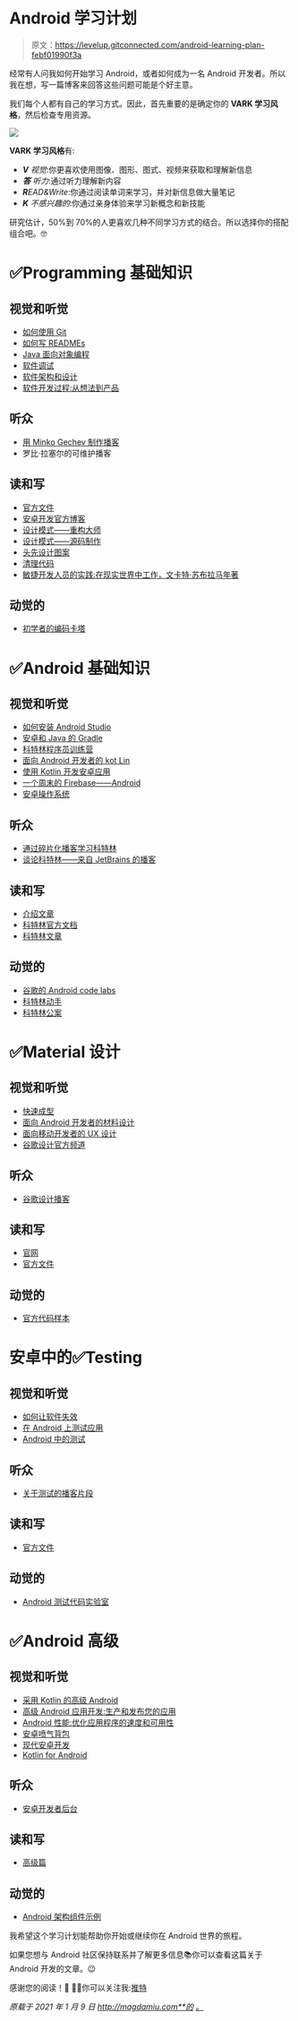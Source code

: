 # Android 学习计划

> 原文：<https://levelup.gitconnected.com/android-learning-plan-febf01990f3a>

经常有人问我如何开始学习 Android，或者如何成为一名 Android 开发者。所以我在想，写一篇博客来回答这些问题可能是个好主意。

我们每个人都有自己的学习方式。因此，首先重要的是确定你的 **VARK 学习风格**，然后检查专用资源。

![](img/9798a996edd7c23770d2a7364fb4db77.png)

**VARK 学习风格**有:

*   ***V*** *视觉*:你更喜欢使用图像、图形、图式、视频来获取和理解新信息
*   ***答*** *听力*:通过听力理解新内容
*   ***R****EAD&Write*:你通过阅读单词来学习，并对新信息做大量笔记
*   ***K*** *不感兴趣的*:你通过亲身体验来学习新概念和新技能

研究估计，50%到 70%的人更喜欢几种不同学习方式的结合。所以选择你的搭配组合吧。🤓

# ✅Programming 基础知识

## 视觉和听觉

*   [如何使用 Git](https://www.udacity.com/course/version-control-with-git--ud123)
*   [如何写 READMEs](https://www.udacity.com/course/writing-readmes--ud777)
*   [Java 面向对象编程](https://www.udacity.com/course/object-oriented-programming-in-java--ud283)
*   [软件调试](http://software%20debugging/)
*   [软件架构和设计](https://www.udacity.com/course/software-architecture-design--ud821)
*   [软件开发过程:从想法到产品](https://www.udacity.com/course/software-development-process--ud805)

## 听众

*   [用 Minko Gechev 制作播客](https://podcast.mgechev.com/)
*   罗比·拉塞尔的可维护播客

## 读和写

*   [官方文件](https://developer.android.com/)
*   [安卓开发官方博客](https://android-developers.googleblog.com/)
*   [设计模式——重构大师](https://refactoring.guru/design-patterns)
*   [设计模式——源码制作](https://sourcemaking.com/design_patterns)
*   [头先设计图案](https://www.goodreads.com/book/show/58128.Head_First_Design_Patterns)
*   [清理代码](http://clean%20code:%20A%20Handbook%20of%20Agile%20Software%20Craftsmanship/)
*   [敏捷开发人员的实践:在现实世界中工作，文卡特·苏布拉马年著](https://www.goodreads.com/book/show/4102.Practices_of_an_Agile_Developer)

## 动觉的

*   [初学者的编码卡塔](https://kata-log.rocks/starter)

# ✅Android 基础知识

## 视觉和听觉

*   [如何安装 Android Studio](https://www.udacity.com/course/how-to-install-android-studio--ud808)
*   [安卓和 Java 的 Gradle](https://www.udacity.com/course/gradle-for-android-and-java--ud867)
*   [科特林程序员训练营](https://www.udacity.com/course/kotlin-bootcamp-for-programmers--ud9011)
*   [面向 Android 开发者的 kot Lin](https://www.udacity.com/course/kotlin-for-android-developers--ud888)
*   [使用 Kotlin 开发安卓应用](https://www.udacity.com/course/developing-android-apps-with-kotlin--ud9012)
*   [一个周末的 Firebase——Android](https://www.udacity.com/course/firebase-in-a-weekend-by-google-android--ud0352)
*   [安卓操作系统](https://www.youtube.com/c/AndroidDevelopers/playlists?view=50&sort=dd&shelf_id=9)

## 听众

*   [通过碎片化播客学习科特林](https://fragmentedpodcast.com/category/episodes/learning-kotlin/)
*   [谈论科特林——来自 JetBrains 的播客](https://talkingkotlin.com/)

## 读和写

*   [介绍文章](https://magdamiu.com/category/android-fundamentals/)
*   [科特林官方文档](https://kotlinlang.org/)
*   [科特林文章](https://magdamiu.com/category/kotlin/)

## 动觉的

*   [谷歌的 Android code labs](https://codelabs.developers.google.com/?cat=Android)
*   [科特林动手](https://play.kotlinlang.org/hands-on/overview)
*   [科特林公案](https://play.kotlinlang.org/koans/overview)

# ✅Material 设计

## 视觉和听觉

*   [快速成型](https://www.udacity.com/course/rapid-prototyping--ud723)
*   [面向 Android 开发者的材料设计](https://www.udacity.com/course/material-design-for-android-developers--ud862)
*   [面向移动开发者的 UX 设计](https://www.udacity.com/course/ux-design-for-mobile-developers--ud849)
*   [谷歌设计官方频道](https://www.youtube.com/channel/UClKO7be7O9cUGL94PHnAeOA)

## 听众

*   [谷歌设计播客](https://design.google/library/podcasts/)

## 读和写

*   [官网](https://material.io/)
*   [官方文件](https://developer.android.com/guide/topics/ui/look-and-feel)

## 动觉的

*   [官方代码样本](https://github.com/material-components/material-components-android)

# 安卓中的✅Testing

## 视觉和听觉

*   [如何让软件失效](https://www.udacity.com/course/software-testing--cs258)
*   [在 Android 上测试应用](https://www.udacity.com/course/gradle-for-android-and-java--ud867)
*   [Android 中的测试](https://www.youtube.com/playlist?list=PLaC2ibKkxGSJGBsIuYyyTGEq2gjTrUULX)

## 听众

*   [关于测试的播客片段](https://fragmentedpodcast.com/episodes/183/)

## 读和写

*   [官方文件](https://developer.android.com/training/testing)

## 动觉的

*   [Android 测试代码实验室](https://developer.android.com/codelabs/advanced-android-kotlin-training-testing-basics#0)

# ✅Android 高级

## 视觉和听觉

*   [采用 Kotlin 的高级 Android](https://www.udacity.com/course/advanced-android-with-kotlin--ud940)
*   [高级 Android 应用开发:生产和发布您的应用](https://www.udacity.com/course/advanced-android-app-development--ud855)
*   [Android 性能:优化应用程序的速度和可用性](https://www.udacity.com/course/android-performance--ud825)
*   [安卓喷气背包](https://www.youtube.com/watch?v=LmkKFCfmnhQ&list=PLWz5rJ2EKKc9mxIBd0DRw9gwXuQshgmn2)
*   [现代安卓开发](https://www.youtube.com/c/AndroidDevelopers/playlists?view=50&sort=dd&shelf_id=1)
*   [Kotlin for Android](https://www.youtube.com/c/AndroidDevelopers/playlists?view=50&sort=dd&shelf_id=4)

## 听众

*   [安卓开发者后台](http://androidbackstage.blogspot.com/)

## 读和写

*   [高级篇](https://magdamiu.com/category/android-advanced/)

## 动觉的

*   [Android 架构组件示例](https://github.com/android/architecture-components-samples)

我希望这个学习计划能帮助你开始或继续你在 Android 世界的旅程。

如果您想与 Android 社区保持联系并了解更多信息📚你可以查看这篇关于 Android 开发的文章。😉

感谢您的阅读！🙏 🤗🥰你可以关注我:[推特](https://twitter.com/MagdaMiu)

*原载于 2021 年 1 月 9 日 http://magdamiu.com**的* [*。*](https://magdamiu.com/2021/01/09/android-learning-plan/)